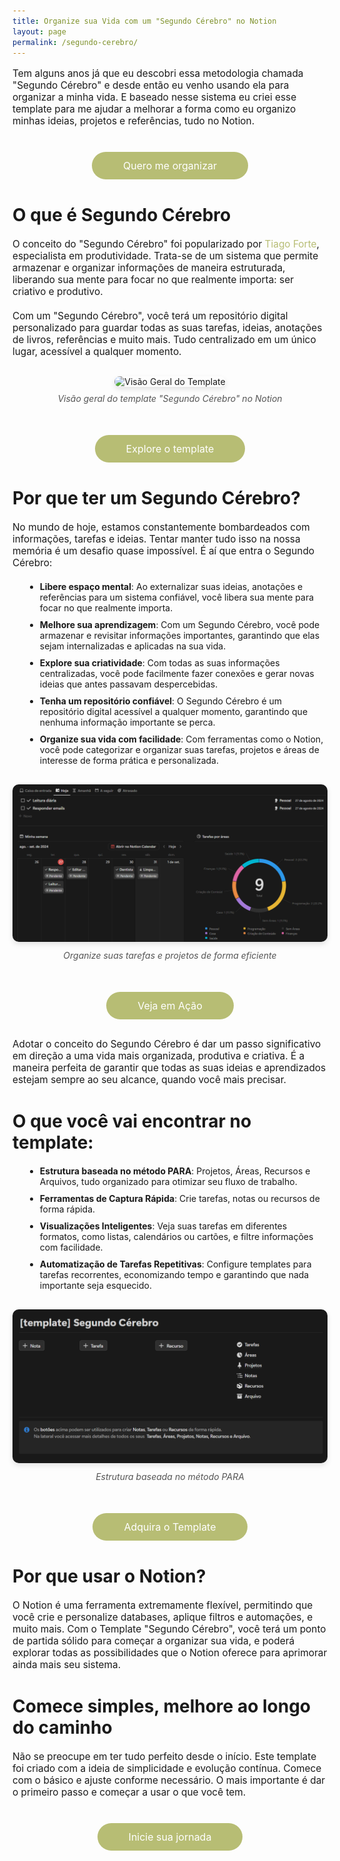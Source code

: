 ```yaml
---
title: Organize sua Vida com um "Segundo Cérebro" no Notion
layout: page
permalink: /segundo-cerebro/
---
```


<style>
    h2, h3 {
      text-align: left;
    }

    h1 {
      font-size: 2.5em;
      margin-bottom: 20px;
      text-align: center;
    }

    h2 {
      font-size: 2em;
      margin-top: 40px;
      margin-bottom: 20px;
    }

    p {
      font-size: 1.1em;
      margin-bottom: 20px;
    }

    a {
      color: #b7bd74;
      text-decoration: none;
    }

    a:hover {
      text-decoration: underline;
    }

    .btn {
      display: inline-block;
      padding: 12px 50px;
      background-color: #b7bd74;
      color: white;
      text-decoration: none;
      border-radius: 25px;
      font-size: 16px;
      margin-top: 20px;
      transition: background-color 0.3s;
    }

    .btn:hover {
      background-color: #9a9d5e;
      color: white;
    }

    .center {
      text-align: center;
      margin-bottom: 30px;
    }

    ul {
      list-style-type: disc;
      margin-left: 20px;
      margin-bottom: 20px;
    }

    ul li {
      margin-bottom: 10px;
    }

    .image-container {
      text-align: center;
      margin: 30px 0;
    }

    .image-container img {
      max-width: 100%;
      height: auto;
      border-radius: 10px;
      box-shadow: 0 4px 8px rgba(0, 0, 0, 0.1);
    }

    .image-caption {
      font-style: italic;
      color: #555;
      margin-top: 10px;
    }
</style>

<script type="text/javascript">
	function importHotmart(){
 		var imported = document.createElement('script');
 		imported.src = 'https://static.hotmart.com/checkout/widget.min.js';
 		document.head.appendChild(imported);
		var link = document.createElement('link');
		link.rel = 'stylesheet';
		link.type = 'text/css';
		link.href = 'https://static.hotmart.com/css/hotmart-fb.min.css';
		document.head.appendChild(link);	}
 	importHotmart();
 </script>

Tem alguns anos já que eu descobri essa metodologia chamada "Segundo Cérebro" e desde então eu venho usando ela para organizar a minha vida. E baseado nesse sistema eu criei esse template para me ajudar a melhorar a forma como eu organizo minhas ideias, projetos e referências, tudo no Notion.

<div class="center">
    <a onclick="return false;" href="https://pay.hotmart.com/A95186009K?checkoutMode=2" class="btn hotmart-fb">Quero me organizar</a>
</div>

## O que é Segundo Cérebro

O conceito do "Segundo Cérebro" foi popularizado por <a href="https://www.youtube.com/@TiagoForte/videos" target="_blank">Tiago Forte</a>, especialista em produtividade. Trata-se de um sistema que permite armazenar e organizar informações de maneira estruturada, liberando sua mente para focar no que realmente importa: ser criativo e produtivo.

Com um "Segundo Cérebro", você terá um repositório digital personalizado para guardar todas as suas tarefas, ideias, anotações de livros, referências e muito mais. Tudo centralizado em um único lugar, acessível a qualquer momento.

<div class="image-container">
    <img src="/images/notion-overview.gif" alt="Visão Geral do Template">
    <div class="image-caption">Visão geral do template "Segundo Cérebro" no Notion</div>
</div>

<div class="center">
    <a onclick="return false;" href="https://pay.hotmart.com/A95186009K?checkoutMode=2" class="btn hotmart-fb">Explore o template</a>
</div>

## Por que ter um Segundo Cérebro?


 No mundo de hoje, estamos constantemente bombardeados com informações, tarefas e ideias. Tentar manter tudo isso na nossa memória é um desafio quase impossível. É aí que entra o Segundo Cérebro:


- **Libere espaço mental**: Ao externalizar suas ideias, anotações e referências para um sistema confiável, você libera sua mente para focar no que realmente importa.
- **Melhore sua aprendizagem**: Com um Segundo Cérebro, você pode armazenar e revisitar informações importantes, garantindo que elas sejam internalizadas e aplicadas na sua vida.
- **Explore sua criatividade**: Com todas as suas informações centralizadas, você pode facilmente fazer conexões e gerar novas ideias que antes passavam despercebidas.
- **Tenha um repositório confiável**: O Segundo Cérebro é um repositório digital acessível a qualquer momento, garantindo que nenhuma informação importante se perca.
- **Organize sua vida com facilidade**: Com ferramentas como o Notion, você pode categorizar e organizar suas tarefas, projetos e áreas de interesse de forma prática e personalizada.

<div class="image-container">
    <img src="/images/notion-tarefas.png" alt="Organização de Tarefas">
    <div class="image-caption">Organize suas tarefas e projetos de forma eficiente</div>
</div>

<div class="center">
    <a href="https://youtu.be/asFCmufrcYM?si=yOakKbI2PPpLM-3P" target="_blank" class="btn">Veja em Ação</a>
</div>

Adotar o conceito do Segundo Cérebro é dar um passo significativo em direção a uma vida mais organizada, produtiva e criativa. É a maneira perfeita de garantir que todas as suas ideias e aprendizados estejam sempre ao seu alcance, quando você mais precisar.

## O que você vai encontrar no template:

- **Estrutura baseada no método PARA**: Projetos, Áreas, Recursos e Arquivos, tudo organizado para otimizar seu fluxo de trabalho.
- **Ferramentas de Captura Rápida**: Crie tarefas, notas ou recursos de forma rápida.
- **Visualizações Inteligentes**: Veja suas tarefas em diferentes formatos, como listas, calendários ou cartões, e filtre informações com facilidade.
- **Automatização de Tarefas Repetitivas**: Configure templates para tarefas recorrentes, economizando tempo e garantindo que nada importante seja esquecido.

<div class="image-container">
    <img src="/images/notion-intro.png" alt="Estrutura baseada no método PARA">
    <div class="image-caption">Estrutura baseada no método PARA</div>
</div>

<div class="center">
    <a onclick="return false;" href="https://pay.hotmart.com/A95186009K?checkoutMode=2" class="btn hotmart-fb">Adquira o Template</a>
</div>

## Por que usar o Notion?

O Notion é uma ferramenta extremamente flexível, permitindo que você crie e personalize databases, aplique filtros e automações, e muito mais. Com o Template "Segundo Cérebro", você terá um ponto de partida sólido para começar a organizar sua vida, e poderá explorar todas as possibilidades que o Notion oferece para aprimorar ainda mais seu sistema.

## Comece simples, melhore ao longo do caminho

Não se preocupe em ter tudo perfeito desde o início. Este template foi criado com a ideia de simplicidade e evolução contínua. Comece com o básico e ajuste conforme necessário. O mais importante é dar o primeiro passo e começar a usar o que você tem.

<div class="center">
    <a onclick="return false;" href="https://pay.hotmart.com/A95186009K?checkoutMode=2" class="btn hotmart-fb">Inicie sua jornada</a>
</div>
